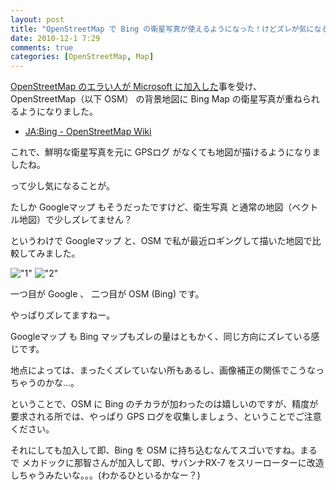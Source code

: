 ```yaml
---
layout: post
title: "OpenStreetMap で Bing の衛星写真が使えるようになった！けどズレが気になる…"
date: 2010-12-1 7:29
comments: true
categories: [OpenStreetMap, Map]
---
```

[OpenStreetMap のエラい人が Microsoft に加入した](http://journal.mycom.co.jp/news/2010/11/26/078/)事を受け、OpenStreetMap（以下 OSM） の背景地図に Bing Map の衛星写真が重ねられるようになりました。
<!--more-->

* [JA:Bing - OpenStreetMap Wiki](http://wiki.openstreetmap.org/wiki/JA:Bing)

これで、鮮明な衛星写真を元に GPSログ がなくても地図が描けるようになりましたね。

って少し気になることが。

 

たしか Googleマップ もそうだったですけど、衛生写真 と通常の地図（ベクトル地図）で少しズレてません？

というわけで Googleマップ と、OSM で私が最近ロギングして描いた地図で比較してみました。

!["1"](https://blog.amay0777.net/assets/images/posts/osm_bing_1.png)
!["2"](https://blog.amay0777.net/assets/images/posts/osm_bing_2.png)

一つ目が Google 、 二つ目が OSM (Bing) です。
 

やっぱりズレてますねー。

Googleマップ も Bing マップもズレの量はともかく、同じ方向にズレている感じです。

地点によっては、まったくズレていない所もあるし、画像補正の関係でこうなっちゃうのかな…。

 

ということで、OSM に Bing のチカラが加わったのは嬉しいのですが、精度が要求される所では、やっぱり GPS ログを収集しましょう、ということでご注意ください。

 

それにしても加入して即、Bing を OSM に持ち込むなんてスゴいですね。まるで メカドックに那智さんが加入して即、サバンナRX-7 をスリーローターに改造しちゃうみたいな。。。(わかるひといるかなー？)